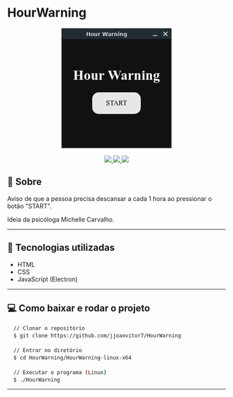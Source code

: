 # HourWarning

<p align="center">
  <img src="./screenshots/1.png">
</p>

<p align="center">
  <a href="https://forthebadge.com"> <img src="https://forthebadge.com/images/badges/uses-html.svg" /> </a>
  <a href="https://forthebadge.com"> <img src="https://forthebadge.com/images/badges/uses-css.svg" /> </a>
  <a href="https://forthebadge.com"> <img src="https://forthebadge.com/images/badges/uses-js.svg" /> </a>
</p>

## :scroll: Sobre

Aviso de que a pessoa precisa descansar a cada 1 hora ao pressionar o botão "START".

Ideia da psicóloga Michelle Carvalho.

---

## :rocket: Tecnologias utilizadas

- HTML
- CSS
- JavaScript (Electron)

---

## :computer: Como baixar e rodar o projeto

```bash
  // Clonar o repositório
  $ git clone https://github.com/jjoaovitor7/HourWarning

  // Entrar no diretório
  $ cd HourWarning/HourWarning-linux-x64

  // Executar o programa (Linux)
  $ ./HourWarning
```

---
